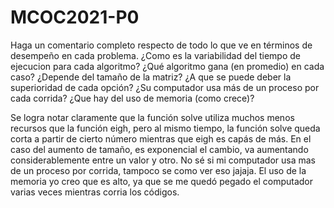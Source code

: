 # MCOC2021-P0

Haga un comentario completo respecto de todo lo que ve en términos de desempeño en cada problema. ¿Como es la variabilidad del tiempo de ejecucion para cada algoritmo? ¿Qué algoritmo gana (en promedio) en cada caso? ¿Depende del tamaño de la matriz? ¿A que se puede deber la superioridad de cada opción? ¿Su computador usa más de un proceso por cada corrida? ¿Que hay del uso de memoria (como crece)? 

Se logra notar claramente que la función solve utiliza muchos menos recursos que la función eigh, pero al mismo tiempo, la función solve queda corta a partir de cierto número mientras que eigh es capás de más. En el caso del aumento de tamaño, es exponencial el cambio, va aumentando considerablemente entre un valor y otro. No sé si mi computador usa mas de un proceso por corrida, tampoco se como ver eso jajaja. El uso de la memoria yo creo que es alto, ya que se me quedó pegado el computador varias veces mientras corria los códigos.
